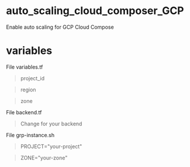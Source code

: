 # auto_scaling_cloud_composer_GCP
Enable auto scaling for GCP Cloud Compose

# variables
File variables.tf
> project_id

> region

> zone

File backend.tf
> Change for your backend

File grp-instance.sh
> PROJECT="your-project"

> ZONE="your-zone"

